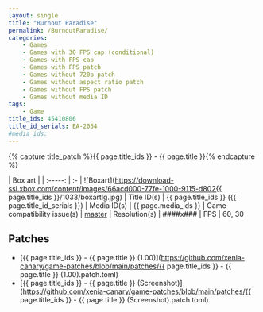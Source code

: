 ```yaml
---
layout: single
title: "Burnout Paradise"
permalink: /BurnoutParadise/
categories:
    - Games
    - Games with 30 FPS cap (conditional)
    - Games with FPS cap
    - Games with FPS patch
    - Games without 720p patch
    - Games without aspect ratio patch
    - Games without FPS patch
    - Games without media ID
tags:
    - Game
title_ids: 45410806
title_id_serials: EA-2054
#media_ids:
---
```

{% capture title_patch %}{{ page.title_ids }} - {{ page.title }}{% endcapture %}

| Box art                     |
| :-----:                     | :-
| ![Boxart](https://download-ssl.xbox.com/content/images/66acd000-77fe-1000-9115-d802{{ page.title_ids }}/1033/boxartlg.jpg)
| Title ID(s)                 | {{ page.title_ids }} ({{ page.title_id_serials }})
| Media ID(s)                 | {{ page.media_ids }}
| Game compatibility issue(s) | [master](https://github.com/xenia-project/game-compatibility/issues/1900)
| Resolution(s)               | ####x###
| FPS                         | 60, 30

## Patches
* [{{ page.title_ids }} - {{ page.title }} (1.00)](https://github.com/xenia-canary/game-patches/blob/main/patches/{{ page.title_ids }} - {{ page.title }} (1.00).patch.toml)
* [{{ page.title_ids }} - {{ page.title }} (Screenshot)](https://github.com/xenia-canary/game-patches/blob/main/patches/{{ page.title_ids }} - {{ page.title }} (Screenshot).patch.toml)
